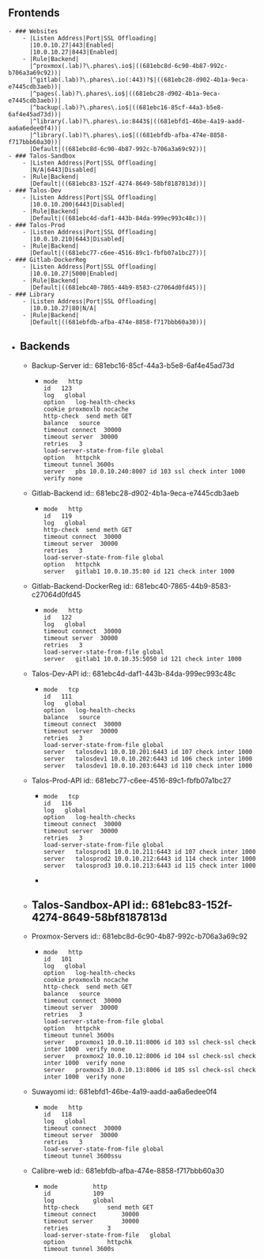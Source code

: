 ## Frontends
	- ### Websites
		- |Listen Address|Port|SSL Offloading|
		  |10.0.10.27|443|Enabled|
		  |10.0.10.27|8443|Enabled|
		- |Rule|Backend|
		  |^proxmox(.lab)?\.phares\.io$|((681ebc8d-6c90-4b87-992c-b706a3a69c92))|
		  |^gitlab(.lab)?\.phares\.io(:443)?$|((681ebc28-d902-4b1a-9eca-e7445cdb3aeb))|
		  |^pages(.lab)?\.phares\.io$|((681ebc28-d902-4b1a-9eca-e7445cdb3aeb))|
		  |^backup(.lab)?\.phares\.io$|((681ebc16-85cf-44a3-b5e8-6af4e45ad73d))|
		  |^library(.lab)?\.phares\.io:8443$|((681ebfd1-46be-4a19-aadd-aa6a6edee0f4))|
		  |^library(.lab)?\.phares\.io$|((681ebfdb-afba-474e-8858-f717bbb60a30))|
		  |Default|((681ebc8d-6c90-4b87-992c-b706a3a69c92))|
	- ### Talos-Sandbox
		- |Listen Address|Port|SSL Offloading|
		  |N/A|6443|Disabled|
		- |Rule|Backend|
		  |Default|((681ebc83-152f-4274-8649-58bf8187813d))|
	- ### Talos-Dev
		- |Listen Address|Port|SSL Offloading|
		  |10.0.10.200|6443|Disabled|
		- |Rule|Backend|
		  |Default|((681ebc4d-daf1-443b-84da-999ec993c48c))|
	- ### Talos-Prod
		- |Listen Address|Port|SSL Offloading|
		  |10.0.10.210|6443|Disabled|
		- |Rule|Backend|
		  |Default|((681ebc77-c6ee-4516-89c1-fbfb07a1bc27))|
	- ### Gitlab-DockerReg
		- |Listen Address|Port|SSL Offloading|
		  |10.0.10.27|5000|Enabled|
		- |Rule|Backend|
		  |Default|((681ebc40-7865-44b9-8583-c27064d0fd45))|
	- ### Library
		- |Listen Address|Port|SSL Offloading|
		  |10.0.10.27|80|N/A|
		- |Rule|Backend|
		  |Default|((681ebfdb-afba-474e-8858-f717bbb60a30))|
- ## Backends
	- Backup-Server
	  id:: 681ebc16-85cf-44a3-b5e8-6af4e45ad73d
		- ```
		  mode   http
		  id   123
		  log   global
		  option   log-health-checks
		  cookie proxmoxlb nocache
		  http-check  send meth GET
		  balance   source
		  timeout connect  30000
		  timeout server  30000
		  retries   3
		  load-server-state-from-file global
		  option   httpchk
		  timeout tunnel 3600s
		  server   pbs 10.0.10.240:8007 id 103 ssl check inter 1000  verify none
		  ```
	- Gitlab-Backend
	  id:: 681ebc28-d902-4b1a-9eca-e7445cdb3aeb
		- ```
		  mode   http
		  id   119
		  log   global
		  http-check  send meth GET
		  timeout connect  30000
		  timeout server  30000
		  retries   3
		  load-server-state-from-file global
		  option   httpchk
		  server   gitlab1 10.0.10.35:80 id 121 check inter 1000  
		  ```
	- Gitlab-Backend-DockerReg
	  id:: 681ebc40-7865-44b9-8583-c27064d0fd45
		- ```
		  mode   http
		  id   122
		  log   global
		  timeout connect  30000
		  timeout server  30000
		  retries   3
		  load-server-state-from-file global
		  server   gitlab1 10.0.10.35:5050 id 121 check inter 1000
		  ```
	- Talos-Dev-API
	  id:: 681ebc4d-daf1-443b-84da-999ec993c48c
		- ```
		  mode   tcp
		  id   111
		  log   global
		  option   log-health-checks
		  balance   source
		  timeout connect  30000
		  timeout server  30000
		  retries   3
		  load-server-state-from-file global
		  server   talosdev1 10.0.10.201:6443 id 107 check inter 1000  
		  server   talosdev1 10.0.10.202:6443 id 106 check inter 1000  
		  server   talosdev1 10.0.10.203:6443 id 110 check inter 1000  
		  ```
	- Talos-Prod-API
	  id:: 681ebc77-c6ee-4516-89c1-fbfb07a1bc27
		- ```
		  mode   tcp
		  id   116
		  log   global
		  option   log-health-checks
		  timeout connect  30000
		  timeout server  30000
		  retries   3
		  load-server-state-from-file global
		  server   talosprod1 10.0.10.211:6443 id 107 check inter 1000  
		  server   talosprod2 10.0.10.212:6443 id 114 check inter 1000  
		  server   talosprod3 10.0.10.213:6443 id 115 check inter 1000  
		  ```
		-
	- Talos-Sandbox-API
	  id:: 681ebc83-152f-4274-8649-58bf8187813d
		-
	- Proxmox-Servers
	  id:: 681ebc8d-6c90-4b87-992c-b706a3a69c92
		- ```
		  mode   http
		  id   101
		  log   global
		  option   log-health-checks
		  cookie proxmoxlb nocache
		  http-check  send meth GET
		  balance   source
		  timeout connect  30000
		  timeout server  30000
		  retries   3
		  load-server-state-from-file global
		  option   httpchk
		  timeout tunnel 3600s
		  server   proxmox1 10.0.10.11:8006 id 103 ssl check-ssl check inter 1000  verify none 
		  server   proxmox2 10.0.10.12:8006 id 104 ssl check-ssl check inter 1000  verify none 
		  server   proxmox3 10.0.10.13:8006 id 105 ssl check-ssl check inter 1000  verify none
		  ```
	- Suwayomi
	  id:: 681ebfd1-46be-4a19-aadd-aa6a6edee0f4
		- ```
		  mode   http
		  id   118
		  log   global
		  timeout connect  30000
		  timeout server  30000
		  retries   3
		  load-server-state-from-file global
		  timeout tunnel 3600ssu
		  ```
	- Calibre-web
	  id:: 681ebfdb-afba-474e-8858-f717bbb60a30
		- ```
		  mode			http
		  id			109
		  log			global
		  http-check		send meth GET
		  timeout connect		30000
		  timeout server		30000
		  retries			3
		  load-server-state-from-file	global
		  option			httpchk
		  timeout tunnel 3600s
		  ```